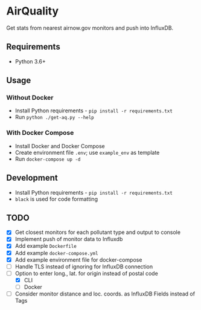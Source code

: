 # AirQuality
Get stats from nearest airnow.gov monitors and push into InfluxDB.

## Requirements
* Python 3.6+

## Usage
### Without Docker
* Install Python requirements - `pip install -r requirements.txt`
* Run `python ./get-aq.py --help`

### With Docker Compose
* Install Docker and Docker Compose
* Create environment file `.env`; use `example_env` as template
* Run `docker-compose up -d`

## Development
* Install Python requirements - `pip install -r requirements.txt`
* `black` is used for code formatting

## TODO
- [x] Get closest monitors for each pollutant type and output to console
- [x] Implement push of monitor data to Influxdb
- [x] Add example `Dockerfile`
- [x] Add example `docker-compose.yml`
- [x] Add example environment file for docker-compose
- [ ] Handle TLS instead of ignoring for InfluxDB connection
- [ ] Option to enter long., lat. for origin instead of postal code
  - [x] CLI
  - [ ] Docker
- [ ] Consider monitor distance and loc. coords. as InfluxDB Fields instead of Tags
